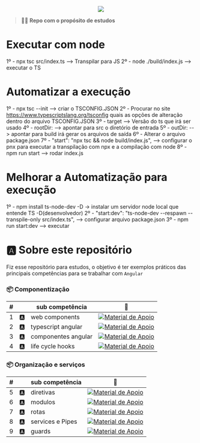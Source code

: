 <p align="center">
  <img src=".github/assets/header.png">
</p>

> 👨‍🚀 **Repo com o propósito de estudos**

# **Executar com node**
1º - npx tsc src/index.ts  --> Transpilar para JS
2º - node ./build/index.js --> executar o TS 

# **Automatizar a execução**
1º - npx tsc --init --> criar o TSCONFIG.JSON
2º - Procurar no site https://www.typescriptslang.org/tsconfig quais as opções de alteração dentro do arquivo TSCONFIG.JSON
3º - target --> Versão do ts que irá ser usado
4º - rootDir: --> apontar para src o diretório de entrada
5º - outDir: --> apontar para build irá gerar os arquivos de saída
6º - Alterar o arquivo package.json
7º -  "start": "npx tsc && node build/index.js", --> configurar o pnx para executar a transpilação com npx e a compilação com node
8º -  npm run start --> rodar index.js

# **Melhorar a Automatização para execução**
1º - npm install ts-node-dev -D -> instalar um servidor node local que entende TS -D(desenvolvedor)
2º - "start:dev": "ts-node-dev --respawn --transpile-only src/index.ts", --> configurar arquivo package.json
3º - npm run start:dev --> executar

# 🅰️ Sobre este repositório

Fiz esse repositório para estudos, o objetivo é ter exemplos práticos das principais competências para se trabalhar com `Angular`

### 📦 Componentização

| #   |     | sub competência     | 🔗                                                                                                                                                                                                                  |
| --- | --- | ------------------- | ------------------------------------------------------------------------------------------------------------------------------------------------------------------------------------------------------------------- |
| 1   | 🅰️  | web components      | [![Material de Apoio](https://img.shields.io/badge/Ver%20Material-E94D5F?style=for-the-badge)](https://github.com/felipeAguiarCode/angular-playground/tree/main/C1%20-%20Web%20Components)                          |
| 2   | 🅰️  | typescript angular  | [![Material de Apoio](https://img.shields.io/badge/Ver%20Material-E94D5F?style=for-the-badge)](https://github.com/felipeAguiarCode/angular-playground/tree/main/C2%20-%20Typescript%20para%20Angular)               |
| 3   | 🅰️  | componentes angular | [![Material de Apoio](https://img.shields.io/badge/Ver%20Material-E94D5F?style=for-the-badge)](https://github.com/felipeAguiarCode/angular-playground/tree/main/C5%20-%20Trabalhando%20com%20componentes%20Angular) |
| 4   | 🅰️  | life cycle hooks    | [![Material de Apoio](https://img.shields.io/badge/Ver%20Material-E94D5F?style=for-the-badge)](https://github.com/felipeAguiarCode/angular-playground/tree/main/C6%20-%20Life%20Cycle%20Hooks)                      |

### 📦 Organização e serviços

| #   |     | sub competência  | 🔗                                                                                                                                                                                              |
| --- | --- | ---------------- | ----------------------------------------------------------------------------------------------------------------------------------------------------------------------------------------------- |
| 5   | 🅰️  | diretivas        | [![Material de Apoio](https://img.shields.io/badge/Ver%20Material-E94D5F?style=for-the-badge)](https://github.com/felipeAguiarCode/angular-playground/tree/main/C7%20-%20Diretivas)             |
| 6   | 🅰️  | modulos          | [![Material de Apoio](https://img.shields.io/badge/Ver%20Material-E94D5F?style=for-the-badge)](https://github.com/felipeAguiarCode/angular-playground/tree/main/C8%20-%20Modulos/modulo-proj)   |
| 7   | 🅰️  | rotas            | [![Material de Apoio](https://img.shields.io/badge/Ver%20Material-E94D5F?style=for-the-badge)](https://github.com/felipeAguiarCode/angular-playground/tree/main/C9%20-%20Rotas/rotas)           |
| 8   | 🅰️  | services e Pipes | [![Material de Apoio](https://img.shields.io/badge/Ver%20Material-E94D5F?style=for-the-badge)](https://github.com/felipeAguiarCode/angular-playground/tree/main/C10%20-%20Services%20e%20Pipes) |
| 9   | 🅰️  | guards           | [![Material de Apoio](https://img.shields.io/badge/Ver%20Material-E94D5F?style=for-the-badge)](https://github.com/felipeAguiarCode/angular-playground/tree/main/C11%20-%20Guards)               |

